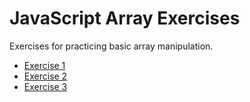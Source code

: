 # JavaScript Array Exercises

Exercises for practicing basic array manipulation.

* [Exercise 1](1.js)
* [Exercise 2](2.js)
* [Exercise 3](3.js)
